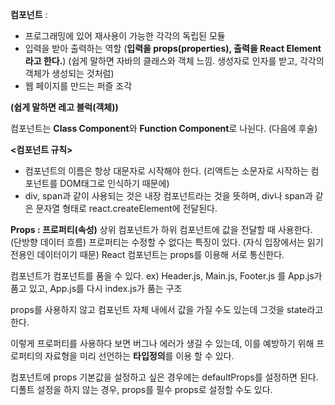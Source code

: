 **컴포넌트** : 
- 프로그래밍에 있어 재사용이 가능한 각각의 독립된 모듈
- 입력을 받아 출력하는 역할
  (**입력을 props(properties), 출력을 React Element라고 한다.**)
  (쉽게 말하면 자바의 클래스와 객체 느낌. 생성자로 인자를 받고, 각각의 객체가 생성되는 것처럼)
- 웹 페이지를 만드는 퍼즐 조각

**(쉽게 말하면 레고 블럭(객체))**

컴포넌트는 **Class Component**와 **Function Component**로 나뉜다. (다음에 후술)

**<컴포넌트 규칙>**
- 컴포넌트의 이름은 항상 대문자로 시작해야 한다. (리액트는 소문자로 시작하는 컴포넌트를 DOM태그로 인식하기 때문에)
- div, span과 같이 사용되는 것은 내장 컴포넌트라는 것을 뜻하며, div나 span과 같은 문자열 형태로 react.createElement에 전달된다.

**Props : 프로퍼티(속성)**
상위 컴포넌트가 하위 컴포넌트에 값을 전달할 때 사용한다. (단방향 데이터 흐름)
프로퍼티는 수정할 수 없다는 특징이 있다. (자식 입장에서는 읽기 전용인 데이터이기 때문)
React 컴포넌트는 props를 이용해 서로 통신한다.

컴포넌트가 컴포넌트를 품을 수 있다.
ex) Header.js, Main.js, Footer.js 를 App.js가 품고 있고, App.js를 다시 index.js가 품는 구조

props를 사용하지 않고 컴포넌트 자체 내에서 값을 가질 수도 있는데 그것을 state라고 한다.

이렇게 프로퍼티를 사용하다 보면 버그나 에러가 생길 수 있는데,
이를 예방하기 위해 프로퍼티의 자료형을 미리 선언하는 **타입정의**를 이용 할 수 있다.

컴포넌트에 props 기본값을 설정하고 싶은 경우에는 defaultProps를 설정하면 된다.
디폴트 설정을 하지 않는 경우, props를 필수 props로 설정할 수도 있다.


